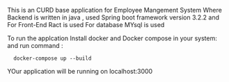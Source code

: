 This is an CURD base application for Employee Mangement System
Where Backend is written in java , used Spring boot framework version 3.2.2 
and For Front-End Ract is used 
For database MYsql is used 

To run the applcation
  Install docker and Docker compose in your system:
    and run command : 
          
	  docker-compose up --build
    
 YOur application will be running on localhost:3000




    

